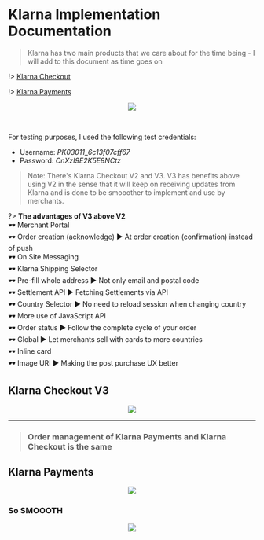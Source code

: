 # Klarna Implementation Documentation
> Klarna has two main products that we care about for the time being - I will add to this document as time goes on

!> [Klarna Checkout](/klarna_checkout)

!> [Klarna Payments](/klarna_payments)

<p align="center">
  <img src="https://res.cloudinary.com/n8dawg/image/upload/v1541408493/KCO_vs_KP.png">
</p>
<br>

For testing purposes, I used the following test credentials:
- Username: _PK03011_\__6c13f07cff67_
- Password: _CnXzI9E2K5E8NCtz_

> Note:
There's Klarna Checkout V2 and V3. V3 has benefits above using V2 in the sense that it will keep on receiving updates from Klarna and is done to be smooother to implement and use by merchants.

?> **The advantages of V3 above V2** <br> 
🕶️ Merchant Portal <br> 
🕶️ Order creation (acknowledge) ▶️ At order creation (confirmation) instead of push <br>
️️️️️🕶️️️️️️️️️ ️️️️️On Site Messaging <br> 
️️🕶 ️Klarna Shipping Selector <br> 
️️🕶 ️Pre-fill whole address ▶️ Not only email and postal code <br>
️️🕶 ️Settlement API ▶️ Fetching Settlements via API <br> 
️️🕶 ️Country Selector ▶️ No need to reload session when changing country <br> 
️️🕶 ️More use of JavaScript API <br> 
️️🕶 ️Order status ▶️ Follow the complete cycle of your order <br>
️️🕶 ️Global ▶️ Let merchants sell with cards to more countries <br>
️️🕶 ️Inline card <br>
🕶 Image URI ▶️ Making the post purchase UX better


## Klarna Checkout V3
<p align="center">
  <img  src="https://res.cloudinary.com/n8dawg/image/upload/v1541169707/Klarna%20Checkout%20Diagram.png">
</p>

--- 

> ### Order management of Klarna Payments and Klarna Checkout is the same
## Klarna Payments
<p align="center">
  <img  src="https://developers.klarna.com/static/Klarna_Payments-3e34293a104a177fc60851c9d2d97589-89906.png">
</p>



### So SMOOOTH
<p align="center">
  <img  src="https://res.cloudinary.com/n8dawg/image/upload/v1531110521/fish.gif">
</p>
